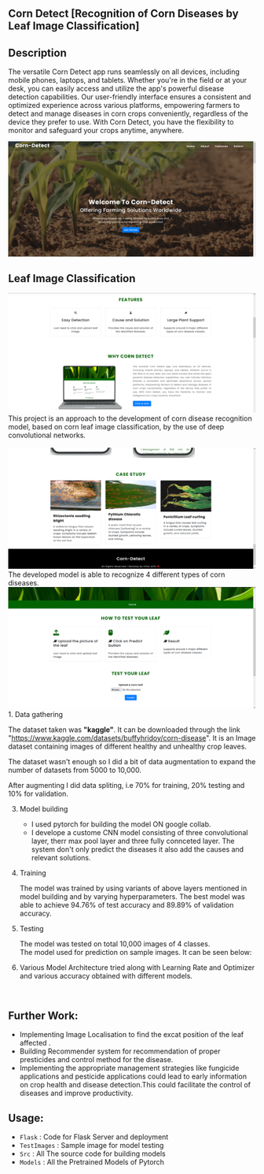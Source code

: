  
## Corn Detect [Recognition of Corn Diseases by Leaf Image Classification]

 
## Description

 The versatile Corn Detect app runs seamlessly on all devices, including mobile phones, laptops, and tablets. Whether you're in the field or at your desk, you can easily access and utilize the app's powerful disease detection capabilities. Our user-friendly interface ensures a consistent and optimized experience across various platforms, empowering farmers to detect and manage diseases in corn crops conveniently, regardless of the device they prefer to use. With Corn Detect, you have the flexibility to monitor and safeguard your crops anytime, anywhere.

   <img src="./Assets/Screenshot 2023-07-10 121741.png" alt="models" />




## Leaf Image Classification

  <img src="./Assets/features.png" alt="models" />
  This project is an approach to the development of corn disease recognition model, based on corn leaf image classification, by the
use of deep convolutional networks. <br>
   <br> <img src="./Assets/case.png" alt="models" />
    The developed model is able to recognize 4 different types of corn diseases.
<br>
 <img src="./Assets/predict.png" alt="models" />
 <br>
1. Data gathering

   The dataset taken was **"kaggle"**. It can be downloaded through the link "https://www.kaggle.com/datasets/buffyhridoy/corn-disease". It is an Image dataset containing images of different healthy and unhealthy crop leaves.

   The dataset wasn't enough so I did a bit of data augmentation to expand the number of datasets from 5000 to 10,000.

   After augmenting I did data spliting, i.e 70% for training, 20% testing and 10% for validation.

3. Model building

   - I used pytorch for building the model ON google collab.
   - I develope a custome CNN model consisting of three convolutional layer, therr max pool layer and three fully connceted layer. The system don't only predict the diseases it also add the causes and relevant solutions.  

4. Training

   The model was trained by using variants of above layers mentioned in model building and by varying hyperparameters. The best model was able to achieve 94.76% of test accuracy and 89.89% of validation accuracy.

5. Testing

   The model was tested on total 10,000 images of 4 classes.<br/>
   The model used for prediction on sample images. It can be seen below:
   <!-- <img src="" alt="index1" height="300px"/> -->
   <div>
  
   </div>

6. Various Model Architecture tried along with Learning Rate and Optimizer and various accuracy obtained with different models.

 
 <br/>
 

## Further Work:

- Implementing Image Localisation to find the excat position of the leaf affected .
- Building Recommender system for recommendation of proper presticides and control method for the disease.
- Implementing the appropriate management strategies like fungicide applications and pesticide applications could lead to early
  information on crop health and disease detection.This could facilitate the control of diseases and improve productivity.

## Usage:

- `Flask` : Code for Flask Server and deployment
- `TestImages` : Sample image for model testing
- `Src` : All The source code for building models
- `Models` : All the Pretrained Models of Pytorch


 
